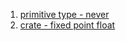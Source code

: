  1. [primitive type - never](https://doc.rust-lang.org/nightly/std/primitive.never.html)
 2. [crate - fixed point float](https://docs.rs/fixed/1.9.0/fixed/)
